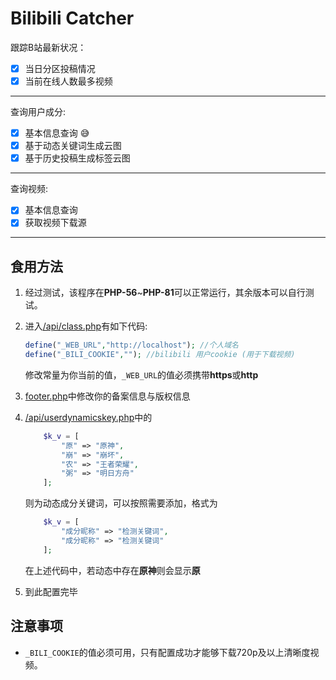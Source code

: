 # Bilibili Catcher
跟踪B站最新状况：
- [x] 当日分区投稿情况
- [x] 当前在线人数最多视频
---
查询用户成分:
- [x] 基本信息查询 :sweat_smile:
- [x] 基于动态关键词生成云图
- [x] 基于历史投稿生成标签云图
---
查询视频:
- [x] 基本信息查询
- [x] 获取视频下载源
---
## 食用方法

1. 经过测试，该程序在**PHP-56**~**PHP-81**可以正常运行，其余版本可以自行测试。
2. 进入[/api/class.php](https://github.com/ImMappyJ/bilibili-catcher/blob/master/api/class.php)有如下代码:
    ```php
    define("_WEB_URL","http://localhost"); //个人域名
    define("_BILI_COOKIE",""); //bilibili 用户cookie (用于下载视频)
    ```
    修改常量为你当前的值，`_WEB_URL`的值必须携带**https**或**http**

3. [footer.php](https://github.com/ImMappyJ/bilibili-catcher/blob/master/footer.php)中修改你的备案信息与版权信息

4. [/api/userdynamicskey.php](https://github.com/ImMappyJ/bilibili-catcher/blob/master/api/userdynamicskey.php)中的
    ```php
        $k_v = [
            "原" => "原神",
            "崩" => "崩坏",
            "农" => "王者荣耀",
            "粥" => "明日方舟"
        ];
    ```
    则为动态成分关键词，可以按照需要添加，格式为
    ```php
        $k_v = [
            "成分昵称" => "检测关键词",
            "成分昵称" => "检测关键词"
        ];
    ```
   在上述代码中，若动态中存在**原神**则会显示**原**

5. 到此配置完毕
## 注意事项

- `_BILI_COOKIE`的值必须可用，只有配置成功才能够下载720p及以上清晰度视频。
